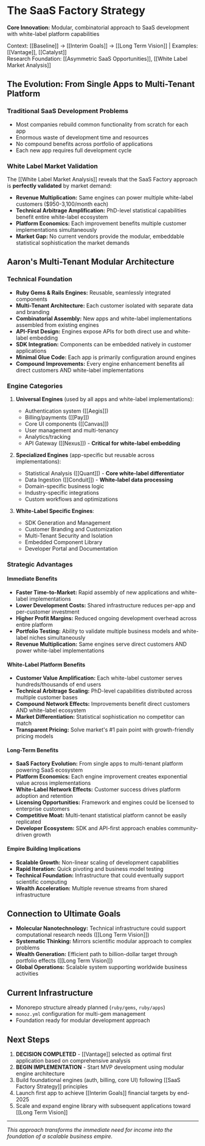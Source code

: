 # The SaaS Factory Strategy

**Core Innovation:** Modular, combinatorial approach to SaaS development with white-label platform capabilities

Context: [[Baseline]] → [[Interim Goals]] → [[Long Term Vision]] | Examples: [[Vantage]], [[Catalyst]]  
Research Foundation: [[Asymmetric SaaS Opportunities]], [[White Label Market Analysis]]

## The Evolution: From Single Apps to Multi-Tenant Platform

### Traditional SaaS Development Problems
- Most companies rebuild common functionality from scratch for each app
- Enormous waste of development time and resources
- No compound benefits across portfolio of applications
- Each new app requires full development cycle

### White Label Market Validation
The [[White Label Market Analysis]] reveals that the SaaS Factory approach is **perfectly validated** by market demand:
- **Revenue Multiplication:** Same engines can power multiple white-label customers ($950-3,100/month each)
- **Technical Arbitrage Amplification:** PhD-level statistical capabilities benefit entire white-label ecosystem
- **Platform Economics:** Each improvement benefits multiple customer implementations simultaneously
- **Market Gap:** No current vendors provide the modular, embeddable statistical sophistication the market demands

## Aaron's Multi-Tenant Modular Architecture

### Technical Foundation
- **Ruby Gems & Rails Engines:** Reusable, seamlessly integrated components
- **Multi-Tenant Architecture:** Each customer isolated with separate data and branding
- **Combinatorial Assembly:** New apps and white-label implementations assembled from existing engines
- **API-First Design:** Engines expose APIs for both direct use and white-label embedding
- **SDK Integration:** Components can be embedded natively in customer applications
- **Minimal Glue Code:** Each app is primarily configuration around engines
- **Compound Improvements:** Every engine enhancement benefits all direct customers AND white-label implementations

### Engine Categories
1. **Universal Engines** (used by all apps and white-label implementations):
   - Authentication system ([[Aegis]])
   - Billing/payments ([[Pay]])
   - Core UI components ([[Canvas]])
   - User management and multi-tenancy
   - Analytics/tracking
   - API Gateway ([[Nexus]]) - **Critical for white-label embedding**

2. **Specialized Engines** (app-specific but reusable across implementations):
   - Statistical Analysis ([[Quant]]) - **Core white-label differentiator**
   - Data Ingestion ([[Conduit]]) - **White-label data processing**
   - Domain-specific business logic
   - Industry-specific integrations
   - Custom workflows and optimizations

3. **White-Label Specific Engines**:
   - SDK Generation and Management
   - Customer Branding and Customization
   - Multi-Tenant Security and Isolation
   - Embedded Component Library
   - Developer Portal and Documentation

### Strategic Advantages

#### Immediate Benefits
- **Faster Time-to-Market:** Rapid assembly of new applications and white-label implementations
- **Lower Development Costs:** Shared infrastructure reduces per-app and per-customer investment
- **Higher Profit Margins:** Reduced ongoing development overhead across entire platform
- **Portfolio Testing:** Ability to validate multiple business models and white-label niches simultaneously
- **Revenue Multiplication:** Same engines serve direct customers AND power white-label implementations

#### White-Label Platform Benefits
- **Customer Value Amplification:** Each white-label customer serves hundreds/thousands of end users
- **Technical Arbitrage Scaling:** PhD-level capabilities distributed across multiple customer bases
- **Compound Network Effects:** Improvements benefit direct customers AND white-label ecosystem
- **Market Differentiation:** Statistical sophistication no competitor can match
- **Transparent Pricing:** Solve market's #1 pain point with growth-friendly pricing models

#### Long-Term Benefits
- **SaaS Factory Evolution:** From single apps to multi-tenant platform powering SaaS ecosystem
- **Platform Economics:** Each engine improvement creates exponential value across implementations
- **White-Label Network Effects:** Customer success drives platform adoption and retention
- **Licensing Opportunities:** Framework and engines could be licensed to enterprise customers
- **Competitive Moat:** Multi-tenant statistical platform cannot be easily replicated
- **Developer Ecosystem:** SDK and API-first approach enables community-driven growth

#### Empire Building Implications
- **Scalable Growth:** Non-linear scaling of development capabilities
- **Rapid Iteration:** Quick pivoting and business model testing
- **Technical Foundation:** Infrastructure that could eventually support scientific computing
- **Wealth Acceleration:** Multiple revenue streams from shared infrastructure

## Connection to Ultimate Goals
- **Molecular Nanotechnology:** Technical infrastructure could support computational research needs ([[Long Term Vision]])
- **Systematic Thinking:** Mirrors scientific modular approach to complex problems
- **Wealth Generation:** Efficient path to billion-dollar target through portfolio effects ([[Long Term Vision]])
- **Global Operations:** Scalable system supporting worldwide business activities

## Current Infrastructure
- Monorepo structure already planned (`ruby/gems`, `ruby/apps`)
- `monoz.yml` configuration for multi-gem management
- Foundation ready for modular development approach

## Next Steps
1. **DECISION COMPLETED** - [[Vantage]] selected as optimal first application based on comprehensive analysis
2. **BEGIN IMPLEMENTATION** - Start MVP development using modular engine architecture
3. Build foundational engines (auth, billing, core UI) following [[SaaS Factory Strategy]] principles
4. Launch first app to achieve [[Interim Goals]] financial targets by end-2025
5. Scale and expand engine library with subsequent applications toward [[Long Term Vision]]

---
*This approach transforms the immediate need for income into the foundation of a scalable business empire.*
